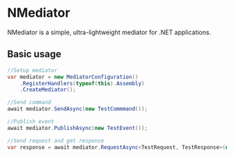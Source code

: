 # NMediator

 NMediator is a simple, ultra-lightweight mediator for .NET applications.

## Basic usage

```csharp
//Setup mediator
var mediator = new MediatorConfiguration()
    .RegisterHandlers(typeof(this).Assembly)
    .CreateMediator();

//Send command
await mediator.SendAsync(new TestCommmand());

//Publish event
await mediator.PublishAsync(new TestEvent());

//Send request and get response
var response = await mediator.RequestAsync<TestRequest, TestResponse>(new TestRequest());
```
